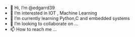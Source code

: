 - 👋 Hi, I’m @edgarrd39
- 👀 I’m interested in IOT , Machine Learning
- 🌱 I’m currently learning Python,C and embedded systems
- 💞️ I’m looking to collaborate on ...
- 📫 How to reach me ...

<!---
edgarrd39/edgarrd39 is a ✨ special ✨ repository because its `README.md` (this file) appears on your GitHub profile.
You can click the Preview link to take a look at your changes.
--->
